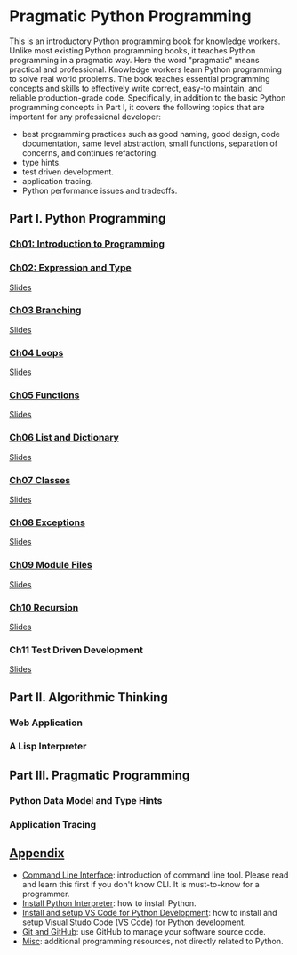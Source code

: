 # Pragmatic Python Programming

This is an introductory Python programming book for knowledge workers. Unlike most existing Python programming books, it teaches Python programming in a pragmatic way. Here the word "pragmatic" means practical and professional. Knowledge workers learn Python programming to solve real world problems. The book teaches essential programming concepts and skills to effectively write correct, easy-to maintain, and reliable production-grade code. Specifically, in addition to the basic Python programming concepts in Part I, it covers the following topics that are important for any professional developer:

- best programming practices such as good naming, good design, code documentation, same level abstraction, small functions, separation of concerns, and continues refactoring.
- type hints.
- test driven development.
- application tracing.
- Python performance issues and tradeoffs.

## Part I. Python Programming

### [Ch01: Introduction to Programming](notes/Ch01-introduction-programming/)

### [Ch02: Expression and Type](notes/Ch02-expression-type/)

[Slides](slides/ch02/)

### [Ch03 Branching](notes/Ch03-branching/)

[Slides](slides/ch03)

### [Ch04 Loops](notes/Ch04-loops/)

[Slides](slides/ch04/)

### [Ch05 Functions](notes/notes/Ch05-functions/)

[Slides](slides/ch05/)

### [Ch06 List and Dictionary](notes/Ch06-list-and-dictionary/)

[Slides](slides/ch06/)

### [Ch07 Classes](notes/Ch07-classes/)

[Slides](slides/ch07/)

### [Ch08 Exceptions](notes/Ch08-exceptions/)

[Slides](slides/ch08/)

### [Ch09 Module Files](notes/Ch09-modules-files/)

[Slides](slides/ch09/)

### [Ch10 Recursion](notes/Ch10-recursion/)

[Slides](slides/ch10/)

### Ch11 Test Driven Development

[Slides](slides/ch11/)

## Part II. Algorithmic Thinking

### Web Application

### A Lisp Interpreter

## Part III. Pragmatic Programming

### Python Data Model and Type Hints

### Application Tracing

## [Appendix](Appendix/)

- [Command Line Interface](Appendix/command-line.md): introduction of command line tool. Please read and learn this first if you don't know CLI. It is must-to-know for a programmer.
- [Install Python Interpreter](Appendix/install-python.md): how to install Python.
- [Install and setup VS Code for Python Development](Appendix/vscode-python.md): how to install and setup Visual Studo Code (VS Code) for Python development.
- [Git and GitHub](Appendix/git-and-github.md): use GitHub to manage your software source code.
- [Misc](Appendix/Misc/): additional programming resources, not directly related to Python.
